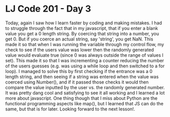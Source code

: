 # LJ Code 201 - Day 3

Today, again I saw how I learn faster by coding and making mistakes. I had to struggle through the fact that in my javascript, that if you enter a blank value you get a 0 length string. By coercing that string into a number, you get 0. But if you coerce an actual string, say 'string', you get NaN. This made it so that when I was running the variable through my control flow, my check to see if the users value was lower then the randomly generated value would evaluate true (since 0 was always outside the range of values I set). This made it so that I was incrementing a counter reducing the number of the users guesses (e.g. was using a while loop and then switched to a for loop). I managed to solve this by first checking if the entrance was a 0 length string, and then seeing if a string was entered when the value was coerced using Number(), and if it passed those checks it would then compare the value inputted by the user vs. the randomly generated number. It was pretty dang cool and satisfying to see it all working and I learned a lot more about javascript. One thing though that I miss about Python are the functional programming aspects like map(), but I learned that JS can do the same, but that is for later. Looking forward to the next lesson!.

